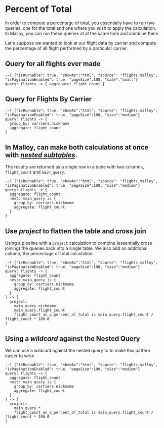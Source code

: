 # Percent of Total
In order to compute a percentage of total, you essentially have to run two queries, one for
the total and one where you wish to apply the calculation.  In Malloy, you can run these queries at
at the same time and combine them.

Let's suppose we wanted to look at our flight data by carrier and compute the percentage of all
flight performed by a particular carrier.

## Query for all flights ever made
```malloy
--! {"isRunnable": true, "showAs":"html", "source": "flights.malloy", "isPaginationEnabled": true, "pageSize":100, "size":"small"}
query: flights -> { aggregate: flight_count }
```

## Query for Flights By Carrier
```malloy
--! {"isRunnable": true, "showAs":"html", "source": "flights.malloy", "isPaginationEnabled": true, "pageSize":100, "size":"medium"}
query: flights -> {
  group_by: carriers.nickname
  aggregate: flight_count
}
```

## In Malloy, can make both calculations at once with [*nested subtables*](../language/nesting.md).
The results are returned as a single row in a table with two columns, `flight_count` and `main_query`.
```malloy
--! {"isRunnable": true, "showAs":"html", "source": "flights.malloy", "isPaginationEnabled": true, "pageSize":100, "size":"medium"}
query: flights -> {
  aggregate: flight_count
  nest: main_query is {
    group_by: carriers.nickname
    aggregate: flight_count
  }
}
```

## Use *project* to flatten the table and cross join
Using a pipeline with a `project` calculation to combine (essentially cross joining) the queries back into a single table.
We also add an additional column, the percentage of total calculation.
```malloy
--! {"isRunnable": true, "showAs":"html", "source": "flights.malloy", "isPaginationEnabled": true, "pageSize":100, "size":"medium"}
query: flights -> {
  aggregate: flight_count
  nest: main_query is {
    group_by: carriers.nickname
    aggregate: flight_count
  }
} -> {
  project:
    main_query.nickname
    main_query.flight_count
    flight_count_as_a_percent_of_total is main_query.flight_count / flight_count * 100.0
}

```

## Using a *wildcard* against the Nested Query
We can use a wildcard against the nested query to to make this pattern easier to write.
```malloy
--! {"isRunnable": true, "showAs":"html", "source": "flights.malloy", "isPaginationEnabled": true, "pageSize":100, "size":"medium"}
query: flights -> {
  aggregate: flight_count
  nest: main_query is {
    group_by: carriers.nickname
    aggregate: flight_count
  }
} -> {
  project:
    main_query.*
    flight_count_as_a_percent_of_total is main_query.flight_count / flight_count * 100.0
}
```
